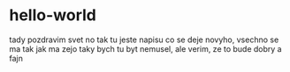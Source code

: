 # hello-world
tady pozdravim svet
no tak tu jeste napisu co se deje novyho, vsechno se ma tak jak ma
zejo taky bych tu byt nemusel, ale verim, ze to bude dobry a fajn
